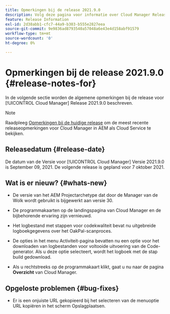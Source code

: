 ```yaml
---
title: Opmerkingen bij de release 2021.9.0
description: Volg deze pagina voor informatie over Cloud Manager Release 2021.9.0
feature: Release Information
exl-id: 2d38abb1-cfc7-44a9-b303-b555e2827eea
source-git-commit: 9e9836ad8793540a57048a6e43e4d158abf91579
workflow-type: tm+mt
source-wordcount: '0'
ht-degree: 0%

---
```


# Opmerkingen bij de release 2021.9.0 {#release-notes-for}

In de volgende sectie worden de algemene opmerkingen bij de release voor [!UICONTROL Cloud Manager] Release 2021.9.0 beschreven.

>[!NOTE]
>Raadpleeg [Opmerkingen bij de huidige release](https://experienceleague.adobe.com/docs/experience-manager-cloud-service/onboarding/getting-access/release-notes-cloud-manager/release-notes-cm-current.html?lang=en#getting-access) om de meest recente releaseopmerkingen voor Cloud Manager in AEM als Cloud Service te bekijken.

## Releasedatum {#release-date}

De datum van de Versie voor [!UICONTROL Cloud Manager] Versie 2021.9.0 is September 09, 2021.
De volgende release is gepland voor 7 oktober 2021.

## Wat is er nieuw? {#whats-new}

* De versie van het AEM Projectarchetype dat door de Manager van de Wolk wordt gebruikt is bijgewerkt aan versie 30.

* De programmakaarten op de landingspagina van Cloud Manager en de bijbehorende ervaring zijn vernieuwd.

* Het logbestand met stappen voor codekwaliteit bevat nu uitgebreide logboekgegevens over het OakPal-scanproces.

* De opties in het menu Activiteit-pagina bevatten nu een optie voor het downloaden van logbestanden voor voltooide uitvoering van de Code-generator. Als u deze optie selecteert, wordt het logboek met de stap build gedownload.

* Als u rechtstreeks op de programmakaart klikt, gaat u nu naar de pagina **Overzicht** van Cloud Manager.

## Opgeloste problemen {#bug-fixes}

* Er is een onjuiste URL gekopieerd bij het selecteren van de menuoptie URL kopiëren in het scherm Opslagplaatsen.
